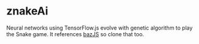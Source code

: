 # znakeAi
Neural networks using TensorFlow.js evolve with genetic algorithm to play the Snake game. 
It references [bazJS](https://github.com/PyaBzz/bazJS) so clone that too.
